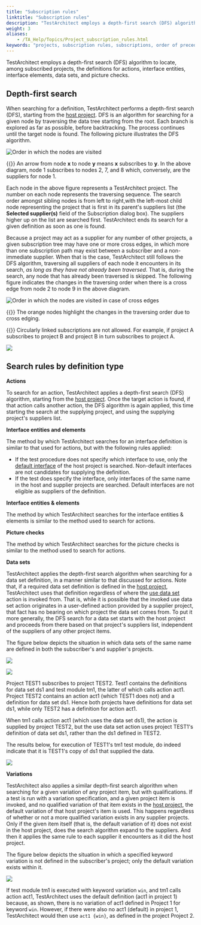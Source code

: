 ```yaml
--- 
title: "Subscription rules"
linktitle: "Subscription rules"
description: "TestArchitect employs a depth-first search (DFS) algorithm to locate, among subscribed projects, the definitions for actions, interface entities, interface elements, data sets, and picture checks."
weight: 3
aliases: 
    - /TA_Help/Topics/Project_subscription_rules.html
keywords: "projects, subscription rules, subscriptions, order of precedence, rules, cross edges, depth-first search"
---
```


TestArchitect employs a depth-first search \(DFS\) algorithm to locate, among subscribed projects, the definitions for actions, interface entities, interface elements, data sets, and picture checks.

## Depth-first search

When searching for a definition, TestArchitect performs a depth-first search \(DFS\), starting from the [host project](/user-guide/support/glossary-of-terms/host-project). DFS is an algorithm for searching for a given node by traversing the data tree starting from the root. Each branch is explored as far as possible, before backtracking. The process continues until the target node is found. The following picture illustrates the DFS algorithm.

![](/images/TA_Help/Images/Test_results_DFS_2.png "Order in which the nodes are visited")

{{<note>}} An arrow from node **x** to node **y** means **x** subscribes to **y**. In the above diagram, node 1 subscribes to nodes 2, 7, and 8 which, conversely, are the suppliers for node 1.

Each node in the above figure represents a TestArchitect project. The number on each node represents the traversing sequence. The search order amongst sibling nodes is from left to right,with the left-most child node representing the project that is first in its parent's suppliers list \(the **Selected supplier\(s\)** field of the Subscription dialog box\). The suppliers higher up on the list are searched first. TestArchitect ends its search for a given definition as soon as one is found.

Because a project may act as a supplier for any number of other projects, a given subscription tree may have one or more cross edges, in which more than one subscription path may exist between a subscriber and a non-immediate supplier. When that is the case, TestArchitect still follows the DFS algorithm, traversing all suppliers of each node it encounters in its search, *as long as they have not already been traversed*. That is, during the search, any node that has already been traversed is skipped. The following figure indicates the changes in the traversing order when there is a cross edge from node 2 to node 9 in the above diagram.

![](/images/TA_Help/Images/Test_results_DFS_2.cross_link.png "Order in which the nodes are visited in case of cross edges")

{{<note>}} The orange nodes highlight the changes in the traversing order due to cross edging.

{{<important>}} Circularly linked subscriptions are not allowed. For example, if project A subscribes to project B and project B in turn subscribes to project A.

![](/images/TA_Help/Images/Circularly_linked_subscription.png)

## Search rules by definition type

**Actions**

To search for an action, TestArchitect applies a depth-first search \(DFS\) algorithm, starting from the [host project](/user-guide/support/glossary-of-terms/host-project). Once the target action is found, if that action calls another action, the DFS algorithm is again applied, this time starting the search at the supplying project, and using the supplying project's suppliers list.

**Interface entities and elements**

The method by which TestArchitect searches for an interface definition is similar to that used for actions, but with the following rules applied:

-   If the test procedure does not specify which interface to use, only the [default interface](/user-guide/interface-definitions/setting-a-default-interface) of the host project is searched. Non-default interfaces are not candidates for supplying the definition.
-   If the test does specify the interface, only interfaces of the same name in the host and supplier projects are searched. Default interfaces are not eligible as suppliers of the definition.

**Interface entities & elements**

The method by which TestArchitect searches for the interface entities & elements is similar to the method used to search for actions.

**Picture checks**

The method by which TestArchitect searches for the picture checks is similar to the method used to search for actions.

**Data sets**

TestArchitect applies the depth-first search algorithm when searching for a data set definition, in a manner similar to that discussed for actions. Note that, if a required data set definition is defined in the [host project](/user-guide/support/glossary-of-terms/host-project), TestArchitect uses that definition regardless of where the [use data set](/automation-guide/action-based-testing-language/built-in-actions/test-support-actions/data-sets/use-data-set) action is invoked from. That is, while it is possible that the invoked use data set action originates in a user-defined action provided by a supplier project, that fact has no bearing on which project the data set comes from. To put it more generally, the DFS search for a data set starts with the host project and proceeds from there based on that project's suppliers list, independent of the suppliers of any other project items.

The figure below depicts the situation in which data sets of the same name are defined in both the subscriber's and supplier's projects.

![](/images/TA_Help/Images/Test_results_rules_dataset.png)

![](/images/TA_Help/Images/Test_results_rules_dataset.png)

Project TEST1 subscribes to project TEST2. Test1 contains the definitions for data set ds1 and test module tm1, the latter of which calls action act1. Project TEST2 contains an action act1 \(which TEST1 does not\) and a definition for data set ds1. Hence both projects have definitions for data set ds1, while only TEST2 has a definition for action act1.

When tm1 calls action act1 \(which uses the data set ds1\), the action is supplied by project TEST2, but the use data set action uses project TEST1's definition of data set ds1, rather than the ds1 defined in TEST2.

The results below, for execution of TEST1's tm1 test module, do indeed indicate that it is TEST1's copy of ds1 that supplied the data.

![](/images/TA_Help/Images/Test_results_rules_dataset_run_results.png)

**Variations**

TestArchitect also applies a similar depth-first search algorithm when searching for a given variation of any project item, but with qualifications. If a test is run with a variation specification, and a given project item is invoked, and no qualified variation of that item exists in the [host project](/user-guide/support/glossary-of-terms/host-project), the default variation of that host project's item is used. This happens regardless of whether or not a more qualified variation exists in any supplier projects. Only if the given item itself \(that is, the default variation of it\) does not exist in the host project, does the search algorithm expand to the suppliers. And then it applies the same rule to each supplier it encounters as it did the host project.

The figure below depicts the situation in which a specified keyword variation is not defined in the subscriber's project; only the default variation exists within it.

![](/images/TA_Help/Images/Test_results_rules_variations.png)

If test module tm1 is executed with keyword variation `win`, and tm1 calls action act1, TestArchitect uses the default definition \(act1 in project 1\) because, as shown, there is no variation of act1 defined in Project 1 for keyword `win`. However, if there were also no act1 \(default\) in project 1, TestArchitect would then use `act1 {win}`, as defined in the project Project 2.



